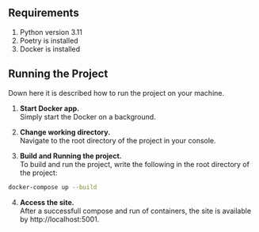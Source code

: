 ## Requirements

1. Python version 3.11
2. Poetry is installed
3. Docker is installed

## Running the Project

Down here it is described how to run the project on your machine.

1. **Start Docker app.**  
   Simply start the Docker on a background.

2. **Change working directory.**  
   Navigate to the root directory of the project in your console.

3. **Build and Running the project.**  
   To build and run the project, write the following in the root directory of the project:

```bash
docker-compose up --build
```

4. **Access the site.**  
   After a successfull compose and run of containers, the site is available by http://localhost:5001.
